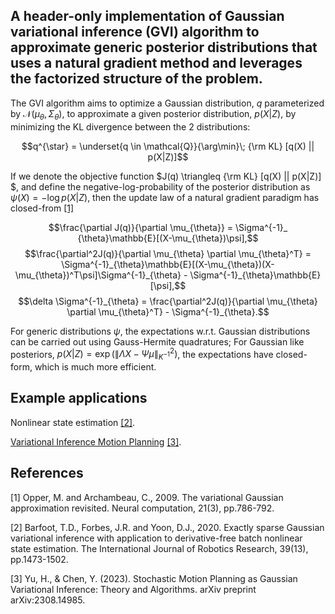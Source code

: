 ## A header-only implementation of Gaussian variational inference (GVI) algorithm to approximate generic posterior distributions that uses a natural gradient method and leverages the factorized structure of the problem.

The GVI algorithm aims to optimize a Gaussian distribution, $q$ parameterized by $\mathcal{N}(\mu_\theta, \Sigma_\theta)$, to approximate a given posterior distribution, $p(X|Z)$, by minimizing the KL divergence between the 2 distributions:

$$q^{\star} = \underset{q \in \mathcal{Q}}{\arg\min}\; {\rm KL} [q(X) || p(X|Z)]$$

If we denote the objective function $J(q) \triangleq {\rm KL} [q(X) || p(X|Z)] $, and define the negative-log-probability of the posterior distribution as $\psi(X) = -\log p(X|Z)$, then the update law of a natural gradient paradigm has closed-from [[1]](#1)

$$\frac{\partial J(q)}{\partial \mu_{\theta}} = \Sigma^{-1}_   {\theta}\mathbb{E}[(X-\mu_{\theta})\psi],$$
$$\frac{\partial^2J(q)}{\partial \mu_{\theta} \partial \mu_{\theta}^T} = \Sigma^{-1}_{\theta}\mathbb{E}[(X-\mu_{\theta})(X-\mu_{\theta})^T\psi]\Sigma^{-1}_{\theta} - \Sigma^{-1}_{\theta}\mathbb{E}[\psi],$$
$$\delta \Sigma^{-1}_{\theta} = \frac{\partial^2J(q)}{\partial \mu_{\theta} \partial \mu_{\theta}^T} - \Sigma^{-1}_{\theta}.$$

For generic distributions $\psi$, the expectations w.r.t. Gaussian distributions can be carried out using Gauss-Hermite quadratures; For Gaussian like posteriors, $p(X|Z) = \exp \left( \| \Lambda X - \Psi \mu \|_{K^{-1}}^2 \right)$, the expectations have closed-form, which is much more efficient.

## Example applications
Nonlinear state estimation [[2]](#2).

[Variational Inference Motion Planning](https://github.com/hzyu17/VIMP) [[3]](#3).

## References
<a id="1">[1]</a> 
Opper, M. and Archambeau, C., 2009. The variational Gaussian approximation revisited. Neural computation, 21(3), pp.786-792.

<a id="2">[2]</a> 
Barfoot, T.D., Forbes, J.R. and Yoon, D.J., 2020. Exactly sparse Gaussian variational inference with application to derivative-free batch nonlinear state estimation. The International Journal of Robotics Research, 39(13), pp.1473-1502.

<a id="3">[3]</a> 
Yu, H., & Chen, Y. (2023). Stochastic Motion Planning as Gaussian Variational Inference: Theory and Algorithms. arXiv preprint arXiv:2308.14985.
